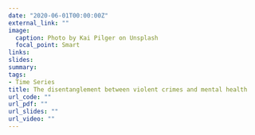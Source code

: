 ```yaml
---
date: "2020-06-01T00:00:00Z"
external_link: ""
image:
  caption: Photo by Kai Pilger on Unsplash
  focal_point: Smart
links:
slides:
summary:
tags:
- Time Series
title: The disentanglement between violent crimes and mental health
url_code: ""
url_pdf: ""
url_slides: ""
url_video: ""
---
```

